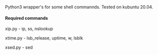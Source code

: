 Python3 wrapper's for some shell commannds. Tested on kubuntu 20.04.
#### Required commands 
xip.py - ip, ss, nslookup

xtime.py - lsb_release, uptime, w, lsblk

xsed.py - sed
